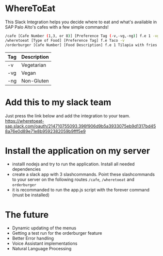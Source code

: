 # WhereToEat

This Slack Integration helps you decide where to eat and what's available in SAP Palo Alto's cafes with a few simple commands!

```sh
/cafe [Cafe Number (1,3, or 8)] [Preference Tag (-v,-vg,-ng)] f.e 1 -vg
/wheretoeat [Type of Food] [Preference Tag] f.e Taco -v 
/orderburger [Cafe Number] [Food Description] f.e 1 Tilapia with fries and veggies
```
| Tag | Description |
| ------ | ------ |
| -v | Vegetarian |
| -vg | Vegan |
| -ng | Non-Gluten |

# Add this to my slack team
Just press the link below and add the integration to your team.
https://wheretoeat-sap.slack.com/oauth/214710755093.396f906d9b5a3933075eb9d1317bd458a76e0d89e71e8b9592382059b9fff5e9

# Install the application on my server
- installl nodejs and try to run the application. Install all needed dependencies
- create a slack app with 3 slashcommands. Point these slashcommands to your server on the following routes `/cafe`, `/wheretoeat` and   `orderburger`
- it is recommanded to run the app.js script with the forever command (must be installed)

# The future 
- Dynamic updating of the menus
- Getting a test run for the orderburger feature
- Better Error handling
- Voice Assistant implementations
- Natural Language Processing
